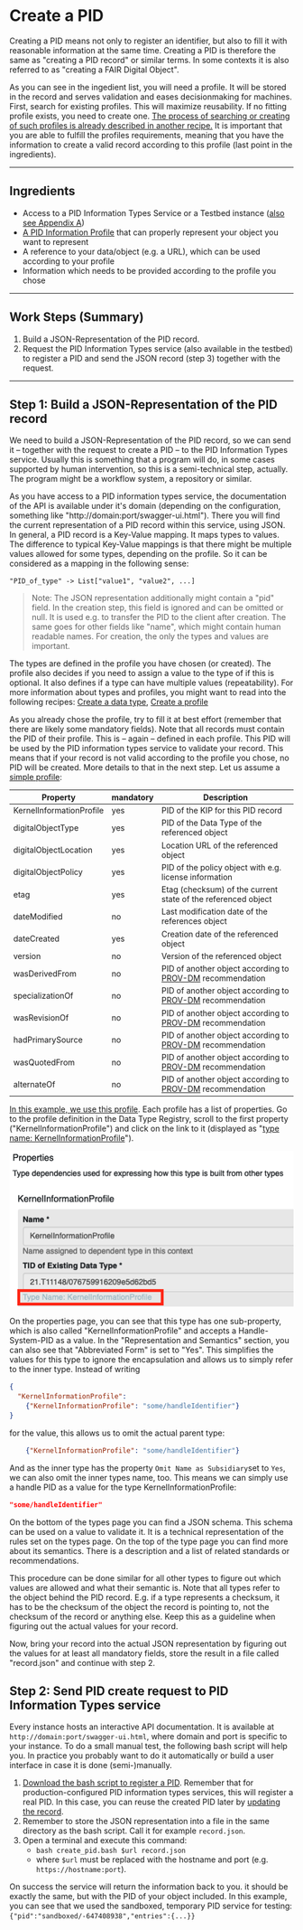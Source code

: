 # Create a PID

Creating a PID means not only to register an identifier, but also to fill it with reasonable information at the same time. Creating a PID is therefore the same as "creating a PID record" or similar terms. In some contexts it is also referred to as "creating a FAIR Digital Object".

As you can see in the ingedient list, you will need a profile. It will be stored in the record and serves validation and eases decisionmaking for machines. First, search for existing profiles. This will maximize reusability. If no fitting profile exists, you need to create one. [The process of searching or creating of such profiles is already described in another recipe.](../kip_intro.md) It is important that you are able to fulfill the profiles requirements, meaning that you have the information to create a valid record according to this profile (last point in the ingredients).

---

## Ingredients

- Access to a PID Information Types Service or a Testbed instance ([also see Appendix A](./appendix_pit.md))
- [A PID Information Profile](../kip_intro.md) that can properly represent your object you want to represent
- A reference to your data/object (e.g. a URL), which can be used according to your profile
- Information which needs to be provided according to the profile you chose

---

## Work Steps (Summary)

1. Build a JSON-Representation of the PID record.
2. Request the PID Information Types service (also available in the testbed) to register a PID and send the JSON record (step 3) together with the request.

---

## Step 1: Build a JSON-Representation of the PID record


We need to build a JSON-Representation of the PID record, so we can send it – together with the request to create a PID – to the PID Information Types service. Usually this is something that a program will do, in some cases supported by human intervention, so this is a semi-technical step, actually. The program might be a workflow system, a repository or similar.

As you have access to a PID information types service, the documentation of the API is available under it's domain (depending on the configuration, something like "http://domain:port/swagger-ui.html"). There you will find the current representation of a PID record within this service, using JSON. In general, a PID record is a Key-Value mapping. It maps types to values. The difference to typical Key-Value mappings is that there might be multiple values allowed for some types, depending on the profile. So it can be considered as a mapping in the following sense:

```
"PID_of_type" -> List["value1", "value2", ...]
```

> Note: The JSON representation additionally might contain a "pid" field. In the creation step, this field is ignored and can be omitted or null. It is used e.g. to transfer the PID to the client after creation. The same goes for other fields like "name", which might contain human readable names. For creation, the only the types and values are important.

The types are defined in the profile you have chosen (or created). The profile also decides if you need to assign a value to the type of if this is optional. It also defines if a type can have multiple values (repeatability). For more information about types and profiles, you might want to read into the following recipes: [Create a data type](../datatypes_intro.md), [Create a profile](../kip_intro.md)

As you already chose the profile, try to fill it at best effort (remember that there are likely some mandatory fields). Note that all records must contain the PID of their profile. This is – again – defined in each profile. This PID will be used by the PID information types service to validate your record. This means that if your record is not valid according to the profile you chose, no PID will be created. More details to that in the next step. Let us assume a [simple profile](http://dtr-test.pidconsortium.net/#objects/21.T11148/0c5636e4d82b88f86132):

| Property                 | mandatory | Description                                                  |
| ------------------------ | --------- | ------------------------------------------------------------ |
| KernelInformationProfile | yes       | PID of the KIP for this PID record                           |
| digitalObjectType        | yes       | PID of the Data Type of the referenced object                |
| digitalObjectLocation    | yes       | Location URL of the referenced object                        |
| digitalObjectPolicy      | yes       | PID of the policy object with e.g. license information       |
| etag                     | yes       | Etag (checksum) of the current state of the referenced object|
| dateModified             | no        | Last modification date of the references object              |
| dateCreated              | yes       | Creation date of the referenced object                       |
| version                  | no        | Version of the referenced object                             |
| wasDerivedFrom           | no        | PID of another object according to [PROV-DM] recommendation  |
| specializationOf         | no        | PID of another object according to [PROV-DM] recommendation  |
| wasRevisionOf            | no        | PID of another object according to [PROV-DM] recommendation  |
| hadPrimarySource         | no        | PID of another object according to [PROV-DM] recommendation  |
| wasQuotedFrom            | no        | PID of another object according to [PROV-DM] recommendation  |
| alternateOf              | no        | PID of another object according to [PROV-DM] recommendation  |

[PROV-DM]: https://www.w3.org/TR/2013/REC-prov-dm-20130430/

[In this example, we use this profile](http://dtr-test.pidconsortium.net/#objects/21.T11148/0c5636e4d82b88f86132). Each profile has a list of properties. Go to the profile definition in the Data Type Registry, scroll to the first property ("KernelInformationProfile") and click on the link to it (displayed as "[type name: KernelInformationProfile](http://dtr-test.pidconsortium.net/#objects/21.T11148/076759916209e5d62bd5)").

![](../images/click_type_link.png)

On the properties page, you can see that this type has one sub-property, which is also called "KernelInformationProfile" and accepts a Handle-System-PID as a value. In the "Representation and Semantics" section, you can also see that "Abbreviated Form" is set to "Yes". This simplifies the values for this type to ignore the encapsulation and allows us to simply refer to the inner type. Instead of writing

```json
{
  "KernelInformationProfile":
    {"KernelInformationProfile": "some/handleIdentifier"}
}
```

for the value, this allows us to omit the actual parent type:

```json
    {"KernelInformationProfile": "some/handleIdentifier"}
```

And as the inner type has the property `Omit Name as Subsidiary`set to `Yes`, we can also omit the inner types name, too. This means we can simply use a handle PID as a value for the type KernelInformationProfile:

```json
"some/handleIdentifier"
```

On the bottom of the types page you can find a JSON schema. This schema can be used on a value to validate it. It is a technical representation of the rules set on the types page. On the top of the type page you can find more about its semantics. There is a description and a list of related standards or recommendations.

This procedure can be done similar for all other types to figure out which values are allowed and what their semantic is. Note that all types refer to the object behind the PID record. E.g. if a type represents a checksum, it has to be the checksum of the object the record is pointing to, not the checksum of the record or anything else. Keep this as a guideline when figuring out the actual values for your record.

Now, bring your record into the actual JSON representation by figuring out the values for at least all mandatory fields, store the result in a file called "record.json" and continue with step 2.

## Step 2: Send PID create request to PID Information Types service

Every instance hosts an interactive API documentation. It is available at `http://domain:port/swagger-ui.html`, where domain and port is specific to your instance. To do a small manual test, the following bash script will help you. In practice you probably want to do it automatically or build a user interface in case it is done (semi-)manually.

1. [Download the bash script to register a PID](./create_pid.bash). Remember that for production-configured PID information types services, this will register a real PID. In this case, you can reuse the created PID later by [updating the record](./update.md).
2. Remember to store the JSON representation into a file in the same directory as the bash script. Call it for example `record.json`.
3. Open a terminal and execute this command:
    - `bash create_pid.bash $url record.json`
    - where `$url` must be replaced with the hostname and port (e.g. `https://hostname:port`).

On success the service will return the information back to you. it should be exactly the same, but with the PID of your object included. In this example, you can see that we used the sandboxed, temporary PID service for testing: `{"pid":"sandboxed/-647408938","entries":{...}}`